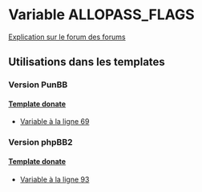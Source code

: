 # Variable ALLOPASS_FLAGS
[Explication sur le forum des forums](http://forum.forumactif.com/t294113-listing-des-variables#ALLOPASS_FLAGS)
## Utilisations dans les templates
### Version PunBB
#### [Template donate](punbb/donate.md)
* [Variable à la ligne 69](../punbb/donate.tpl#L69)
### Version phpBB2
#### [Template donate](subsilver/donate.md)
* [Variable à la ligne 93](../subsilver/donate.tpl#L93)